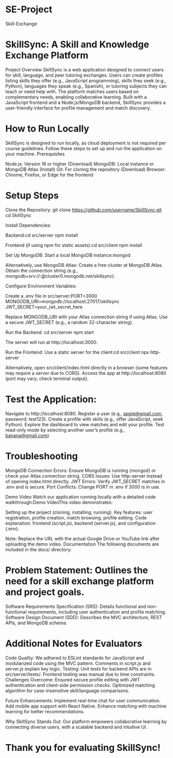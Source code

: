# SE-Project
Skill-Exchange

# SkillSync: A Skill and Knowledge Exchange Platform
Project Overview
SkillSync is a web application designed to connect users for skill, language, and peer tutoring exchanges. Users can create profiles listing skills they offer (e.g., JavaScript programming), skills they seek (e.g., Python), languages they speak (e.g., Spanish), or tutoring subjects they can teach or need help with. The platform matches users based on complementary needs, enabling collaborative learning. Built with a JavaScript frontend and a Node.js/MongoDB backend, SkillSync provides a user-friendly interface for profile management and match discovery.


# How to Run Locally
SkillSync is designed to run locally, as cloud deployment is not required per course guidelines. Follow these steps to set up and run the application on your machine.
Prerequisites

Node.js: Version 16 or higher (Download)
MongoDB: Local instance or MongoDB Atlas (Install)
Git: For cloning the repository (Download)
Browser: Chrome, Firefox, or Edge for the frontend

# Setup Steps

Clone the Repository:
git clone https://github.com/username/SkillSync.git
cd SkillSync

Install Dependencies:

Backend:cd src/server
npm install

Frontend (if using npm for static assets):cd src/client
npm install

Set Up MongoDB:
Start a local MongoDB instance:mongod

Alternatively, use MongoDB Atlas:
Create a free cluster at MongoDB Atlas.
Obtain the connection string (e.g., mongodb+srv://<user>:<password>@cluster0.mongodb.net/skillsync).

Configure Environment Variables:

Create a .env file in src/server:PORT=3000
MONGODB_URI=mongodb://localhost:27017/skillsync
JWT_SECRET=your_jwt_secret_here

Replace MONGODB_URI with your Atlas connection string if using Atlas.
Use a secure JWT_SECRET (e.g., a random 32-character string).

Run the Backend:
cd src/server
npm start

The server will run at http://localhost:3000.

Run the Frontend:
Use a static server for the client:cd src/client
npx http-server

Alternatively, open src/client/index.html directly in a browser (some features may require a server due to CORS).
Access the app at http://localhost:8080 (port may vary; check terminal output).

# Test the Application:
Navigate to http://localhost:8080.
Register a user (e.g., apple@gmail.com, password: test123).
Create a profile with skills (e.g., offer JavaScript, seek Python).
Explore the dashboard to view matches and edit your profile.
Test read-only mode by selecting another user’s profile (e.g., banana@gmail.com).

# Troubleshooting
MongoDB Connection Errors: Ensure MongoDB is running (mongod) or check your Atlas connection string.
CORS Issues: Use http-server instead of opening index.html directly.
JWT Errors: Verify JWT_SECRET matches in .env and is secure.
Port Conflicts: Change PORT in .env if 3000 is in use.

Demo Video
Watch our application running locally with a detailed code walkthrough:Demo VideoThis video demonstrates:

Setting up the project (cloning, installing, running).
Key features: user registration, profile creation, match browsing, profile editing.
Code explanation: frontend (script.js), backend (server.js), and configuration (.env).

Note: Replace the URL with the actual Google Drive or YouTube link after uploading the demo video.
Documentation
The following documents are included in the docs/ directory:

# Problem Statement: Outlines the need for a skill exchange platform and project goals.
Software Requirements Specification (SRS): Details functional and non-functional requirements, including user authentication and profile matching.
Software Design Document (SDD): Describes the MVC architecture, REST APIs, and MongoDB schema.

# Additional Notes for Evaluators
Code Quality: We adhered to ESLint standards for JavaScript and modularized code using the MVC pattern. Comments in script.js and server.js explain key logic.
Testing: Unit tests for backend APIs are in src/server/tests/. Frontend testing was manual due to time constraints.
Challenges Overcome:
Ensured secure profile editing with JWT authentication and client-side permission checks.
Optimized matching algorithm for case-insensitive skill/language comparisons.

Future Enhancements:
Implement real-time chat for user communication.
Add mobile app support with React Native.
Enhance matching with machine learning for better recommendations.

Why SkillSync Stands Out: Our platform empowers collaborative learning by connecting diverse users, with a scalable backend and intuitive UI.

# Thank you for evaluating SkillSync! #

